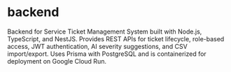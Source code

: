 # backend
Backend for Service Ticket Management System built with Node.js, TypeScript, and NestJS. Provides REST APIs for ticket lifecycle, role-based access, JWT authentication, AI severity suggestions, and CSV import/export. Uses Prisma with PostgreSQL and is containerized for deployment on Google Cloud Run.
